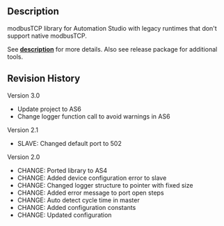 ## Description
modbusTCP library for Automation Studio with legacy runtimes that don't support native modbusTCP.

See [**description**](https://github.com/br-automation-community/modbusTCP-Automation-Studio/blob/master/Description%20modbusTCP%20library%20AS6.x.pdf) for more details. Also see release package for additional tools.

## Revision History
Version 3.0

- Update project to AS6
- Change logger function call to avoid warnings in AS6

Version 2.1

- SLAVE: Changed default port to 502

Version 2.0

- CHANGE: Ported library to AS4
- CHANGE: Added device configuration error to slave
- CHANGE: Changed logger structure to pointer with fixed size
- CHANGE: Added error message to port open steps
- CHANGE: Auto detect cycle time in master
- CHANGE: Added configuration constants
- CHANGE: Updated configuration
